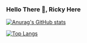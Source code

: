 ### Hello There 👋, Ricky Here

[![Anurag's GitHub stats](https://github-readme-stats.vercel.app/api?username=Rickyfg13&show_icons=true&theme=radical)](https://github.com/anuraghazra/github-readme-stats)

[![Top Langs](https://github-readme-stats.vercel.app/api/top-langs/?username=Rickyfg13&layout=compact&show_icons=true&theme=radical)](https://github.com/anuraghazra/github-readme-stats)
